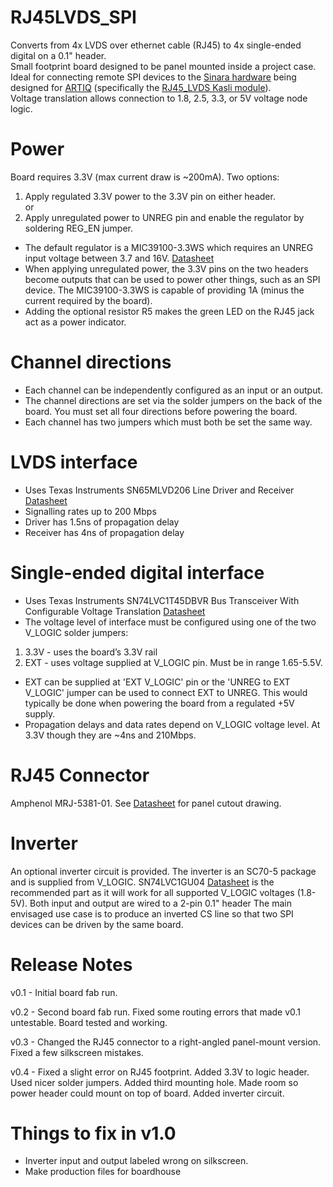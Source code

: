 # RJ45LVDS_SPI

Converts from 4x LVDS over ethernet cable (RJ45) to 4x single-ended digital on a 0.1" header.  
Small footprint board designed to be panel mounted inside a project case.  
Ideal for connecting remote SPI devices to the [Sinara hardware](https://github.com/m-labs/sinara) being designed for [ARTIQ](https://github.com/m-labs/artiq) (specifically the [RJ45_LVDS Kasli module](https://github.com/m-labs/sinara/wiki/EEM_RJ45_LVDS)).  
Voltage translation allows connection to 1.8, 2.5, 3.3, or 5V voltage node logic.


Power
=====

Board requires 3.3V (max current draw is ~200mA). Two options:

1. Apply regulated 3.3V power to the 3.3V pin on either header.  
or
2. Apply unregulated power to UNREG pin and enable the regulator by soldering REG_EN jumper.

- The default regulator is a MIC39100-3.3WS which requires an UNREG input voltage between 3.7 and 16V.  [Datasheet](http://ww1.microchip.com/downloads/en/DeviceDoc/mic39100.pdf)
- When applying unregulated power, the 3.3V pins on the two headers become outputs that can be used to power other things, such as an SPI device. The MIC39100-3.3WS is capable of providing 1A (minus the current required by the board). 
- Adding the optional resistor R5 makes the green LED on the RJ45 jack act as a power indicator.


Channel directions
==================

- Each channel can be independently configured as an input or an output.  
- The channel directions are set via the solder jumpers on the back of the board.  You must set all four directions before powering the board.  
- Each channel has two jumpers which must both be set the same way.


LVDS interface
==============

- Uses Texas Instruments SN65MLVD206 Line Driver and Receiver [Datasheet](http://www.ti.com/lit/ds/symlink/sn65mlvd206.pdf)
- Signalling rates up to 200 Mbps
- Driver has 1.5ns of propagation delay
- Receiver has 4ns of propagation delay


Single-ended digital interface
==============================

- Uses Texas Instruments SN74LVC1T45DBVR Bus Transceiver With Configurable Voltage Translation [Datasheet](http://http://www.ti.com/lit/ds/symlink/sn74lvc1t45.pdf)
- The voltage level of interface must be configured using one of the two V_LOGIC solder jumpers:
1. 3.3V - uses the board’s 3.3V rail
2. EXT - uses voltage supplied at V_LOGIC pin.  Must be in range 1.65-5.5V.
- EXT can be supplied at 'EXT V_LOGIC' pin or the 'UNREG to EXT V_LOGIC' jumper can be used to connect EXT to UNREG.  This would typically be done when powering the board from a regulated +5V supply.
- Propagation delays and data rates depend on V_LOGIC voltage level.  At 3.3V though they are ~4ns and 210Mbps.


RJ45 Connector
==============

Amphenol MRJ-5381-01. See [Datasheet](https://www.amphenolcanada.com/ProductSearch/drawings/AC/MRJ53xxx1.pdf) for panel cutout drawing.


Inverter
========

An optional inverter circuit is provided.  The inverter is an SC70-5 package and is supplied from V_LOGIC.  SN74LVC1GU04 [Datasheet](http://www.ti.com/lit/ds/symlink/sn74lvc1gu04.pdf) is the recommended part as it will work for all supported V_LOGIC voltages (1.8-5V).  Both input and output are wired to a 2-pin 0.1" header  The main envisaged use case is to produce an inverted CS line so that two SPI devices can be driven by the same board.


Release Notes
=============

v0.1 - Initial board fab run.

v0.2 - Second board fab run. Fixed some routing errors that made v0.1 untestable.  Board tested and working.

v0.3 - Changed the RJ45 connector to a right-angled panel-mount version.  Fixed a few silkscreen mistakes.

v0.4 - Fixed a slight error on RJ45 footprint.  Added 3.3V to logic header.  Used nicer solder jumpers.  Added third mounting hole.  Made room so power header could mount on top of board.  Added inverter circuit.


Things to fix in v1.0
=====================

- Inverter input and output labeled wrong on silkscreen.
- Make production files for boardhouse
